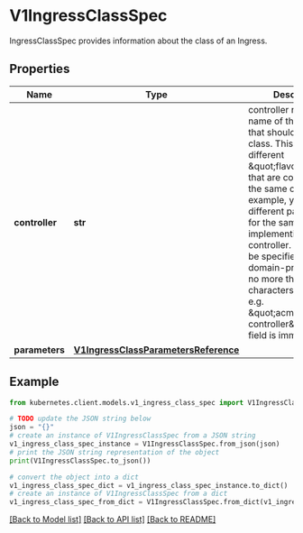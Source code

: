 # V1IngressClassSpec

IngressClassSpec provides information about the class of an Ingress.

## Properties

Name | Type | Description | Notes
------------ | ------------- | ------------- | -------------
**controller** | **str** | controller refers to the name of the controller that should handle this class. This allows for different \&quot;flavors\&quot; that are controlled by the same controller. For example, you may have different parameters for the same implementing controller. This should be specified as a domain-prefixed path no more than 250 characters in length, e.g. \&quot;acme.io/ingress-controller\&quot;. This field is immutable. | [optional] 
**parameters** | [**V1IngressClassParametersReference**](V1IngressClassParametersReference.md) |  | [optional] 

## Example

```python
from kubernetes.client.models.v1_ingress_class_spec import V1IngressClassSpec

# TODO update the JSON string below
json = "{}"
# create an instance of V1IngressClassSpec from a JSON string
v1_ingress_class_spec_instance = V1IngressClassSpec.from_json(json)
# print the JSON string representation of the object
print(V1IngressClassSpec.to_json())

# convert the object into a dict
v1_ingress_class_spec_dict = v1_ingress_class_spec_instance.to_dict()
# create an instance of V1IngressClassSpec from a dict
v1_ingress_class_spec_from_dict = V1IngressClassSpec.from_dict(v1_ingress_class_spec_dict)
```
[[Back to Model list]](../README.md#documentation-for-models) [[Back to API list]](../README.md#documentation-for-api-endpoints) [[Back to README]](../README.md)


